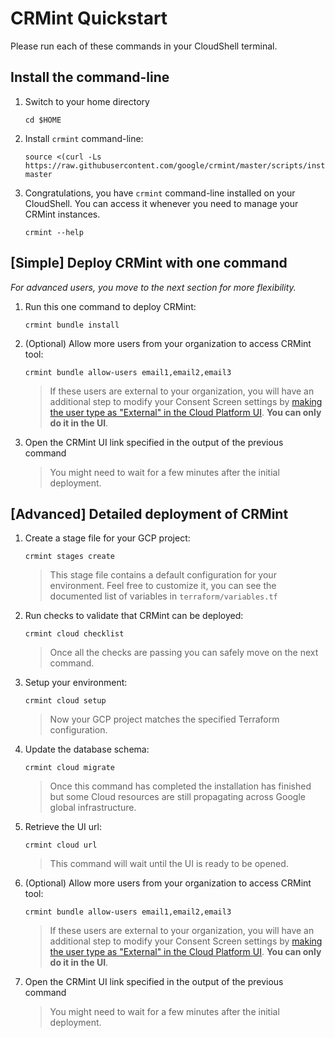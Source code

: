 # CRMint Quickstart

Please run each of these commands in your CloudShell terminal.

## Install the command-line

1.  Switch to your home directory

    ```shell
    cd $HOME
    ```

1.  Install `crmint` command-line:

    ```shell
    source <(curl -Ls https://raw.githubusercontent.com/google/crmint/master/scripts/install.sh) master
    ```

1.  Congratulations, you have `crmint` command-line installed on your CloudShell. You can access it whenever you need to manage your CRMint instances.

    ```shell
    crmint --help
    ```

## [Simple] Deploy CRMint with one command

_For advanced users, you move to the next section for more flexibility._

1.  Run this one command to deploy CRMint:

    ```shell
    crmint bundle install
    ```

1.  (Optional) Allow more users from your organization to access CRMint tool:

    ```shell
    crmint bundle allow-users email1,email2,email3
    ```

    > If these users are external to your organization, you will have an
    > additional step to modify your Consent Screen settings by
    > [making the user type as "External" in the Cloud Platform UI](https://console.cloud.google.com/apis/credentials/consent).
    > **You can only do it in the UI**.

1.  Open the CRMint UI link specified in the output of the previous command

    > You might need to wait for a few minutes after the initial deployment.

## [Advanced] Detailed deployment of CRMint

1.  Create a stage file for your GCP project:

    ```shell
    crmint stages create
    ```

    > This stage file contains a default configuration for your environment.
    > Feel free to customize it, you can see the documented list of variables
    > in `terraform/variables.tf`

1.  Run checks to validate that CRMint can be deployed:

    ```shell
    crmint cloud checklist
    ```

    > Once all the checks are passing you can safely move on the next command.

1.  Setup your environment:

    ```shell
    crmint cloud setup
    ```

    > Now your GCP project matches the specified Terraform configuration.

1.  Update the database schema:

    ```shell
    crmint cloud migrate
    ```

    > Once this command has completed the installation has finished but some
    > Cloud resources are still propagating across Google global infrastructure.

1.  Retrieve the UI url:

    ```shell
    crmint cloud url
    ```

    > This command will wait until the UI is ready to be opened.


1.  (Optional) Allow more users from your organization to access CRMint tool:

    ```shell
    crmint bundle allow-users email1,email2,email3
    ```

    > If these users are external to your organization, you will have an
    > additional step to modify your Consent Screen settings by
    > [making the user type as "External" in the Cloud Platform UI](https://console.cloud.google.com/apis/credentials/consent).
    > **You can only do it in the UI**.

1.  Open the CRMint UI link specified in the output of the previous command

    > You might need to wait for a few minutes after the initial deployment.
